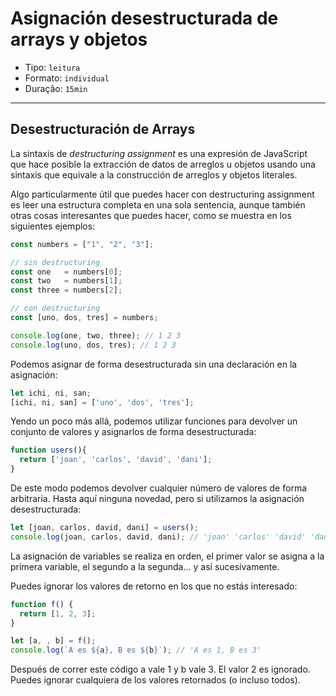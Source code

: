 # Asignación desestructurada de arrays y objetos

* Tipo: `leitura`
* Formato: `individual`
* Duração: `15min`

***

## Desestructuración de Arrays

La sintaxis de _destructuring assignment_ es una expresión de JavaScript que
hace posible la extracción de datos de arreglos u objetos usando una sintaxis
que equivale a la construcción de arreglos y objetos literales.

Algo particularmente útil que puedes hacer con destructuring assignment es leer
una estructura completa en una sola sentencia, aunque también otras cosas
interesantes que puedes hacer, como se muestra en los siguientes ejemplos:

```js
const numbers = ["1", "2", "3"];

// sin destructuring
const one   = numbers[0];
const two   = numbers[1];
const three = numbers[2];

// con destructuring
const [uno, dos, tres] = numbers;

console.log(one, two, three); // 1 2 3
console.log(uno, dos, tres); // 1 2 3
```

Podemos asignar de forma desestructurada sin una declaración en la asignación:

```js
let ichi, ni, san;
[ichi, ni, san] = ['uno', 'dos', 'tres'];
```

Yendo un poco más allá, podemos utilizar funciones para devolver un conjunto de
valores y asignarlos de forma desestructurada:

```js
function users(){
  return ['joan', 'carlos', 'david', 'dani'];
}
```

De este modo podemos devolver cualquier número de valores de forma arbitraria.
Hasta aquí ninguna novedad, pero si utilizamos la asignación desestructurada:

```js
let [joan, carlos, david, dani] = users();
console.log(joan, carlos, david, dani); // 'joan' 'carlos' 'david' 'dani'
```

La asignación de variables se realiza en orden, el primer valor se asigna a la
primera variable, el segundo a la segunda... y así sucesivamente.

Puedes ignorar los valores de retorno en los que no estás interesado:

```js
function f() {
  return [1, 2, 3];
}

let [a, , b] = f();
console.log(`A es ${a}, B es ${b}`); // 'A es 1, B es 3'
```

Después de correr este código a vale 1 y b vale 3. El valor 2 es ignorado.
Puedes ignorar cualquiera de los valores retornados (o incluso todos).
